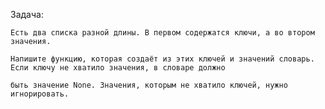 Задача:

    Есть два списка разной длины. В первом содержатся ключи, а во втором значения.
    
    Напишите функцию, которая создаёт из этих ключей и значений словарь. Если ключу не хватило значения, в словаре должно
    
    быть значение None. Значения, которым не хватило ключей, нужно игнорировать.